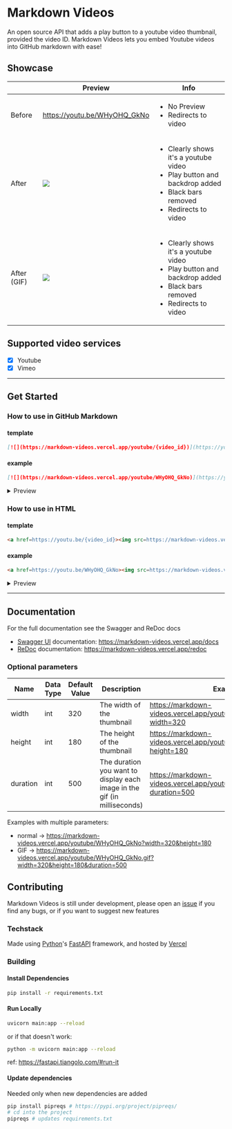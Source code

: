 # Markdown Videos

An open source API that adds a play button to a youtube video thumbnail, provided the video ID.
Markdown Videos lets you embed Youtube videos into GitHub markdown with ease!

## Showcase

||Preview|Info|
|--|--|--|
|Before|https://youtu.be/WHyOHQ_GkNo|<ul><li>No Preview</li><li>Redirects to video</li></ul>|
|After|[![](https://markdown-videos.vercel.app/youtube/WHyOHQ_GkNo)](https://youtu.be/WHyOHQ_GkNo)|<ul><li>Clearly shows it's a youtube video</li><li>Play button and backdrop added</li><li>Black bars removed</li><li>Redirects to video</li></ul>|
|After (GIF)|[![](https://markdown-videos.vercel.app/youtube/WHyOHQ_GkNo.gif)](https://youtu.be/WHyOHQ_GkNo.gif)|<ul><li>Clearly shows it's a youtube video</li><li>Play button and backdrop added</li><li>Black bars removed</li><li>Redirects to video</li></ul>|


## Supported video services

- [x] Youtube
- [x] Vimeo

---
## Get Started

### How to use in GitHub Markdown

#### template

```markdown
[![](https://markdown-videos.vercel.app/youtube/{video_id})](https://youtu.be/{video_id})
```
#### example

```markdown
[![](https://markdown-videos.vercel.app/youtube/WHyOHQ_GkNo)](https://youtu.be/WHyOHQ_GkNo)
```

<details>
  <summary>Preview</summary>

  [![](https://markdown-videos.vercel.app/youtube/WHyOHQ_GkNo)](https://youtu.be/WHyOHQ_GkNo)
</details>

### How to use in HTML

#### template

```html
<a href=https://youtu.be/{video_id}><img src=https://markdown-videos.vercel.app/youtube/{video_id}></a></img>
```

#### example

```html
<a href=https://youtu.be/WHyOHQ_GkNo><img src=https://markdown-videos.vercel.app/youtube/WHyOHQ_GkNo></a></img>
```

<details>
  <summary>Preview</summary>

  <a href=https://youtu.be/WHyOHQ_GkNo><img src=https://markdown-videos.vercel.app/youtube/WHyOHQ_GkNo></a></img>
</details>

---
## Documentation
For the full documentation see the Swagger and ReDoc docs
- [Swagger UI](https://github.com/swagger-api/swagger-ui) documentation: <https://markdown-videos.vercel.app/docs>
- [ReDoc](https://github.com/Rebilly/ReDoc) documentation: <https://markdown-videos.vercel.app/redoc>
### Optional parameters
|Name     |Data Type |Default Value             |Description                                                              |Example                                                             |Availability               |
|---------|----------|--------------------------|-------------------------------------------------------------------------|--------------------------------------------------------------------|---------------------------|
|width    |int       |320                       |The width of the thumbnail                                               |https://markdown-videos.vercel.app/youtube/WHyOHQ_GkNo?width=320    |All Endpoints              |
|height   |int       |180                       |The height of the thumbnail                                              |https://markdown-videos.vercel.app/youtube/WHyOHQ_GkNo?height=180   |All Endpoints              |
|duration |int       |500                       |The duration you want to display each image in the gif (in milliseconds) |https://markdown-videos.vercel.app/youtube/WHyOHQ_GkNo.gif?duration=500 |Endpoints ending with .gif |

Examples with multiple parameters:
- normal -> https://markdown-videos.vercel.app/youtube/WHyOHQ_GkNo?width=320&height=180
- GIF -> https://markdown-videos.vercel.app/youtube/WHyOHQ_GkNo.gif?width=320&height=180&duration=500

## Contributing

Markdown Videos is still under development, please open an [issue](https://github.com/Snailedlt/Markdown-Videos/issues) if you find any bugs, or if you want to suggest new features

### Techstack

Made using [Python](https://www.python.org/)'s [FastAPI](https://fastapi.tiangolo.com/) framework, and hosted by [Vercel](https://vercel.com/)

### Building

#### Install Dependencies

```sh
pip install -r requirements.txt
```

#### Run Locally

```sh
uvicorn main:app --reload
```

or if that doesn't work:

```sh
python -m uvicorn main:app --reload
```

ref: <https://fastapi.tiangolo.com/#run-it>

#### Update dependencies

Needed only when new dependencies are added

```sh
pip install pipreqs # https://pypi.org/project/pipreqs/
# cd into the project
pipreqs # updates requirements.txt
```
